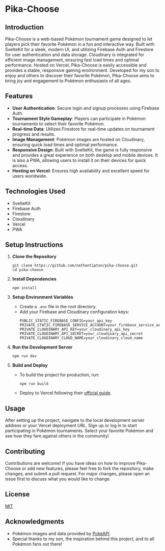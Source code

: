 # Pika-Choose

## Introduction

Pika-Choose is a web-based Pokémon tournament game designed to let players pick their favorite Pokémon in a fun and interactive way. Built with SvelteKit for a sleek, modern UI, and utilizing Firebase Auth and Firestore for user authentication and data storage. Cloudinary is integrated for efficient image management, ensuring fast load times and optimal performance. Hosted on Vercel, Pika-Choose is easily accessible and provides a stable, responsive gaming environment. Developed for my son to enjoy and others to discover their favorite Pokémon, Pika-Choose aims to bring joy and engagement to Pokémon enthusiasts of all ages.

## Features

- **User Authentication**: Secure login and signup processes using Firebase Auth.
- **Tournament Style Gameplay**: Players can participate in Pokémon tournaments to select their favorite Pokémon.
- **Real-time Data**: Utilizes Firestore for real-time updates on tournament progress and results.
- **Image Management**: Pokémon images are hosted on Cloudinary, ensuring quick load times and optimal performance.
- **Responsive Design**: Built with SvelteKit, the game is fully responsive and provides a great experience on both desktop and mobile devices. It is also a PWA, allowing users to install it on their devices for quick access.
- **Hosting on Vercel**: Ensures high availability and excellent speed for users worldwide.

## Technologies Used

- SvelteKit
- Firebase Auth
- Firestore
- Cloudinary
- Vercel
- PWA

## Setup Instructions

1. **Clone the Repository**
    ```
    git clone https://github.com/nathantipton/pika-choose.git
    cd pika-choose
    ```

2. **Install Dependencies**
    ```
    npm install
    ```

3. **Setup Environment Variables**
    - Create a `.env` file in the root directory.
    - Add your Firebase and Cloudinary configuration keys:
        ```
        PUBLIC_STATIC_FIREBASE_CONFIG=your_api_key
        PRIVATE_STATIC_FIREBASE_SERVICE_ACCOUNT=your_firebase_service_account
        PRIVATE_CLOUDINARY_API_KEY=your_cloudinary_api_key
        PRIVATE_CLOUDINARY_API_SECRET=your_cloudinary_api_secret
        PRIVATE_CLOUDINARY_CLOUD_NAME=your_cloudinary_cloud_name
        ```

4. **Run the Development Server**
    ```
    npm run dev
    ```

5. **Build and Deploy**
    - To build the project for production, run:
        ```
        npm run build
        ```
    - Deploy to Vercel following their [official guide](https://vercel.com/docs).

## Usage

After setting up the project, navigate to the local development server address or your Vercel deployment URL. Sign up or log in to start participating in Pokémon tournaments. Select your favorite Pokémon and see how they fare against others in the community!

## Contributing

Contributions are welcome! If you have ideas on how to improve Pika-Choose or add new features, please feel free to fork the repository, make changes, and submit a pull request. For major changes, please open an issue first to discuss what you would like to change.

## License

[MIT](LICENSE.md)

## Acknowledgments

- Pokémon images and data provided by [PokéAPI](https://pokeapi.co).
- Special thanks to my son, the inspiration behind this project, and to all Pokémon fans out there!

